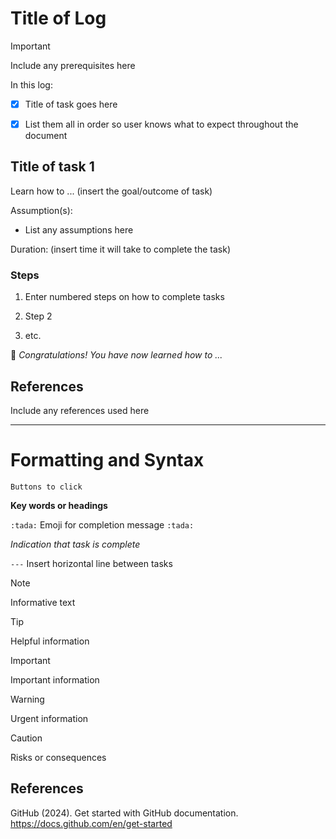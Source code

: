 # Title of Log

> [!IMPORTANT]
> Include any prerequisites here

In this log:

- [x] Title of task goes here
- [x] List them all in order so user knows what to expect throughout the document


## Title of task 1

Learn how to ... (insert the goal/outcome of task)

Assumption(s):
- List any assumptions here

Duration: (insert time it will take to complete the task)

### Steps

1. Enter numbered steps on how to complete tasks

2. Step 2

3. etc.

:tada: *Congratulations! You have now learned how to ...*


## References

Include any references used here

---

# Formatting and Syntax

```Buttons to click```

**Key words or headings**

```:tada:``` Emoji for completion message ```:tada:```

*Indication that task is complete*

```---``` Insert horizontal line between tasks

> [!NOTE]
> Informative text

> [!TIP]
> Helpful information

> [!IMPORTANT]
> Important information

> [!WARNING]
> Urgent information

> [!CAUTION]
> Risks or consequences

## References

GitHub (2024). Get started with GitHub documentation. https://docs.github.com/en/get-started
